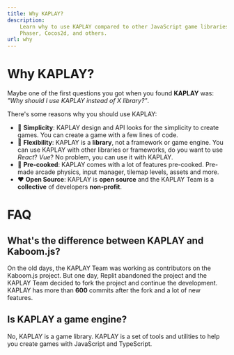 ```yaml
---
title: Why KAPLAY?
description:
    Learn why to use KAPLAY compared to other JavaScript game libraries like
    Phaser, Cocos2d, and others.
url: why
---
```


# Why KAPLAY?

Maybe one of the first questions you got when you found **KAPLAY** was: _"Why
should I use KAPLAY instead of X library?"_.

There's some reasons why you should use KAPLAY:

-   🧪 **Simplicity**: KAPLAY design and API looks for the simplicity to create
    games. You can create a game with a few lines of code.
-   📏 **Flexibility**: KAPLAY is a **library**, not a framework or game engine.
    You can use KAPLAY with other libraries or frameworks, do you want to use
    _React_? _Vue_? No problem, you can use it with KAPLAY.
-   🍳 **Pre-cooked**: KAPLAY comes with a lot of features pre-cooked. Pre-made
    arcade physics, input manager, tilemap levels, assets and more.
-   ❤️ **Open Source**: KAPLAY is **open source** and the KAPLAY Team is a
    **collective** of developers **non-profit**.

# FAQ

## What's the difference between KAPLAY and Kaboom.js?

On the old days, the KAPLAY Team was working as contributors on the Kaboom.js
project. But one day, Replit abandoned the project and the KAPLAY Team decided
to fork the project and continue the development. KAPLAY has more than **600**
commits after the fork and a lot of new features.

## Is KAPLAY a game engine?

No, KAPLAY is a game library. KAPLAY is a set of tools and utilities to help you
create games with JavaScript and TypeScript.
